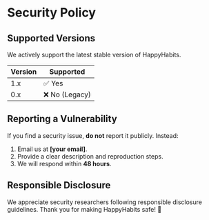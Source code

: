 # Security Policy

## Supported Versions
We actively support the latest stable version of HappyHabits.

| Version | Supported          |
|---------|------------------|
| 1.x     | ✅ Yes          |
| 0.x     | ❌ No (Legacy) |

## Reporting a Vulnerability
If you find a security issue, **do not** report it publicly. Instead:
1. Email us at **[your email]**.
2. Provide a clear description and reproduction steps.
3. We will respond within **48 hours**.

## Responsible Disclosure
We appreciate security researchers following responsible disclosure guidelines. Thank you for making HappyHabits safe! 🚀
